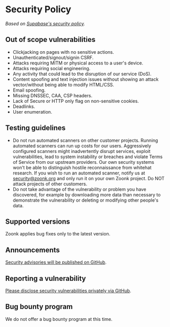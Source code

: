 # Security Policy

_Based on [Supabase's security policy](https://supabase.com/.well-known/security.txt)._

## Out of scope vulnerabilities

- Clickjacking on pages with no sensitive actions.
- Unauthenticated/signout/signin CSRF.
- Attacks requiring MITM or physical access to a user's device.
- Attacks requiring social engineering.
- Any activity that could lead to the disruption of our service (DoS).
- Content spoofing and text injection issues without showing an attack vector/without being able to modify HTML/CSS.
- Email spoofing.
- Missing DNSSEC, CAA, CSP headers.
- Lack of Secure or HTTP only flag on non-sensitive cookies.
- Deadlinks.
- User enumeration.

## Testing guidelines

- Do not run automated scanners on other customer projects. Running automated scanners can run up costs for our users. Aggressively configured scanners might inadvertently disrupt services, exploit vulnerabilities, lead to system instability or breaches and violate Terms of Service from our upstream providers. Our own security systems won't be able to distinguish hostile reconnaissance from whitehat research. If you wish to run an automated scanner, notify us at security@zoonk.org and only run it on your own Zoonk project. Do NOT attack projects of other customers.
- Do not take advantage of the vulnerability or problem you have discovered, for example by downloading more data than necessary to demonstrate the vulnerability or deleting or modifying other people's data.

## Supported versions

Zoonk applies bug fixes only to the latest version.

## Announcements

[Security advisories will be published on GitHub](https://github.com/zoonk/zoonk/security).

## Reporting a vulnerability

[Please disclose security vulnerabilities privately via GitHub](https://github.com/zoonk/zoonk/security).

## Bug bounty program

We do not offer a bug bounty program at this time.
